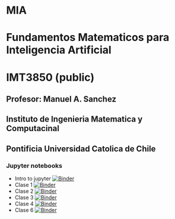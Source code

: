 # MIA
# Fundamentos Matematicos para Inteligencia Artificial
# IMT3850 (public)

## Profesor: Manuel A. Sanchez
## Instituto de Ingenieria Matematica y Computacinal
## Pontificia Universidad Catolica de Chile


### Jupyter notebooks
- Intro to jupyter [![Binder](https://mybinder.org/badge_logo.svg)](https://mybinder.org/v2/gh/ManuelSanchezUribe/MIA_IMT3850_public/master?urlpath=%2Fdoc%2Ftree%2FJupyterNotebooksIntro%2FIntro_to_Jupyter_Notebooks.ipynb)
- Clase 1 [![Binder](https://mybinder.org/badge_logo.svg)](https://mybinder.org/v2/gh/ManuelSanchezUribe/MIA_IMT3850_public/master?urlpath=%2Fdoc%2Ftree%2FSemana1%2FAlgebraLineal1.ipynb)
- Clase 2 [![Binder](https://mybinder.org/badge_logo.svg)](https://mybinder.org/v2/gh/ManuelSanchezUribe/MIA_IMT3850_public/HEAD?urlpath=%2Fdoc%2Ftree%2FSemana2%2FAlgebraLineal2.ipynb)
- Clase 3 [![Binder](https://mybinder.org/badge_logo.svg)](https://mybinder.org/v2/gh/ManuelSanchezUribe/MIA_IMT3850_public/HEAD?urlpath=%2Fdoc%2Ftree%2FSemana3%2FAlgebraLineal3.ipynb)
- Clase 4 [![Binder](https://mybinder.org/badge_logo.svg)](https://mybinder.org/v2/gh/ManuelSanchezUribe/MIA_IMT3850_public/HEAD?urlpath=%2Fdoc%2Ftree%2FSemana4%2FAlgebraLineal4.ipynb)
- Clase 6 [![Binder](https://mybinder.org/badge_logo.svg)](https://mybinder.org/v2/gh/ManuelSanchezUribe/MIA_IMT3850_public/HEAD?urlpath=%2Fdoc%2Ftree%2FSemana6%2FProbabilidad+y+Estadistica.ipynb)
